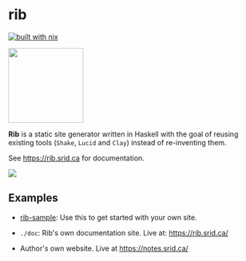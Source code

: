 # rib

[![built with nix](https://builtwithnix.org/badge.svg)](https://builtwithnix.org)

<!--
Credit for this image: https://www.svgrepo.com/svg/24439/ribs
-->
<img src="https://raw.githubusercontent.com/srid/rib/master/doc/a/static/rib.svg?sanitize=true" width="150" />

**Rib** is a static site generator written in Haskell with the goal of reusing
existing tools (`Shake`, `Lucid` and `Clay`) instead of re-inventing them.

See https://rib.srid.ca for documentation.

<img src="https://raw.githubusercontent.com/srid/rib/master/doc/a/static/rib-sample-main.png?sanitize=true" />

## Examples

* [rib-sample](https://github.com/srid/rib-sample): Use this to get started with
  your own site.

* `./doc`: Rib's own documentation site. Live at: https://rib.srid.ca/

* Author's own website. Live at https://notes.srid.ca/ 

